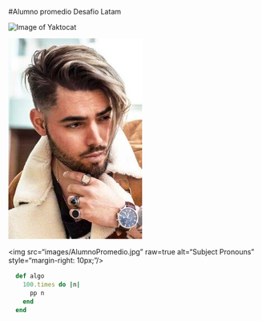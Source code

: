 #Alumno promedio Desafio Latam

![Image of Yaktocat](https://estaticos.muyinteresante.es/media/cache/1140x_thumb/uploads/images/gallery/5937e90a5bafe882f5bc09e6/gatitos-cesta_0.jpg)

![GitHub Logo](/app/assets/images/AlumnoPromedio.jpg)

<img
  src=“images/AlumnoPromedio.jpg”
  raw=true
  alt=“Subject Pronouns”
  style=“margin-right: 10px;”/>


```Ruby
  def algo
    100.times do |n|
      pp n
    end
  end
```

